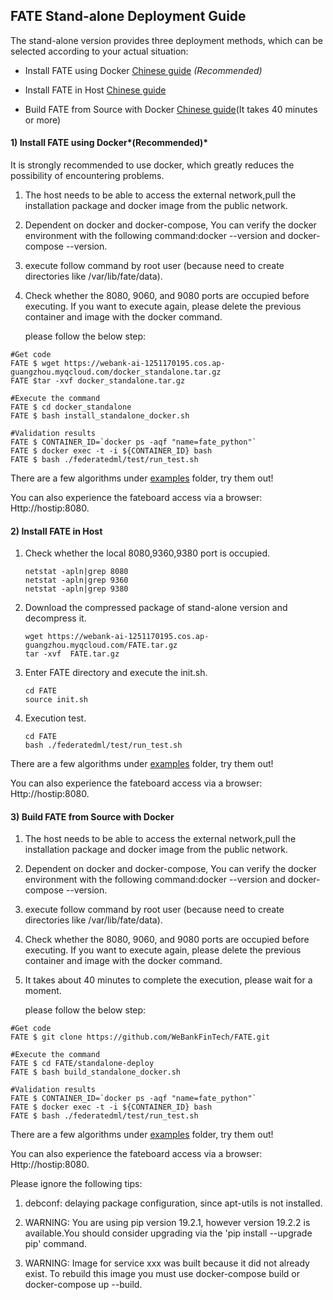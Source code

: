 ## ****FATE Stand-alone Deployment Guide****

The stand-alone version provides three deployment methods, which can be selected according to your actual situation:

- Install FATE using Docker [Chinese guide](./doc/Fate-V1.1单机版部署指南.md) *(Recommended)* 

- Install FATE  in Host [Chinese guide](./doc/Fate-V1.1单机版部署指南.md) 

- Build FATE from Source with Docker [Chinese guide](./doc/Fate-V1.1单机版部署指南.md)(It takes 40 minutes or more)

  

#### 1) Install FATE using Docker*(Recommended)* 

It is strongly recommended to use docker, which greatly reduces the possibility of encountering problems.

1. The host needs to be able to access the external network,pull the installation package and docker image from the public network.

2. Dependent on docker and docker-compose, You can verify the docker environment with the following command:docker --version and docker-compose --version.

3. execute follow command by root user (because need to create directories like /var/lib/fate/data).

4. Check whether the 8080, 9060, and 9080 ports are occupied before executing. If you want to execute again, please delete the previous container and image with the docker command.

   please follow the below step:


```
#Get code
FATE $ wget https://webank-ai-1251170195.cos.ap-guangzhou.myqcloud.com/docker_standalone.tar.gz
FATE $tar -xvf docker_standalone.tar.gz

#Execute the command
FATE $ cd docker_standalone
FATE $ bash install_standalone_docker.sh

#Validation results
FATE $ CONTAINER_ID=`docker ps -aqf "name=fate_python"`
FATE $ docker exec -t -i ${CONTAINER_ID} bash
FATE $ bash ./federatedml/test/run_test.sh

```

There are a few algorithms under [examples](https://github.com/FederatedAI/FATE/tree/master/examples/federatedml-1.0-examples) folder, try them out!

You can also experience the fateboard access via a browser:
Http://hostip:8080.



#### 2) Install FATE  in Host

1. Check whether the local 8080,9360,9380 port is occupied.

   ```
   netstat -apln|grep 8080
   netstat -apln|grep 9360
   netstat -apln|grep 9380
   ```

2. Download the compressed package of stand-alone version and decompress it. 

   ```
   wget https://webank-ai-1251170195.cos.ap-guangzhou.myqcloud.com/FATE.tar.gz
   tar -xvf  FATE.tar.gz
   ```

3. Enter FATE directory and execute the init.sh.

   ```
   cd FATE
   source init.sh
   ```

4. Execution test.

   ```
   cd FATE
   bash ./federatedml/test/run_test.sh
   ```

There are a few algorithms under [examples](https://github.com/FederatedAI/FATE/tree/master/examples/federatedml-1.0-examples) folder, try them out!

You can also experience the fateboard access via a browser:
Http://hostip:8080.



#### 3) Build FATE from Source with Docker

1. The host needs to be able to access the external network,pull the installation package and docker image from the public network.

2. Dependent on docker and docker-compose, You can verify the docker environment with the following command:docker --version and docker-compose --version.

3. execute follow command by root user (because need to create directories like /var/lib/fate/data).

4. Check whether the 8080, 9060, and 9080 ports are occupied before executing. If you want to execute again, please delete the previous container and image with the docker command.

5. It takes about 40 minutes to complete the execution, please wait for a moment.

   please follow the below step:

```
#Get code
FATE $ git clone https://github.com/WeBankFinTech/FATE.git

#Execute the command
FATE $ cd FATE/standalone-deploy
FATE $ bash build_standalone_docker.sh

#Validation results
FATE $ CONTAINER_ID=`docker ps -aqf "name=fate_python"`
FATE $ docker exec -t -i ${CONTAINER_ID} bash
FATE $ bash ./federatedml/test/run_test.sh

```

There are a few algorithms under [examples](https://github.com/FederatedAI/FATE/tree/master/examples/federatedml-1.0-examples) folder, try them out!

You can also experience the fateboard access via a browser:
Http://hostip:8080.

Please ignore the following tips:

1. debconf: delaying package configuration, since apt-utils is not installed.

2. WARNING: You are using pip version 19.2.1, however version 19.2.2 is available.You should consider upgrading via the 'pip install --upgrade pip' command.

3. WARNING: Image for service xxx was built because it did not already exist. To rebuild this image you must use docker-compose build or docker-compose up --build.

     

